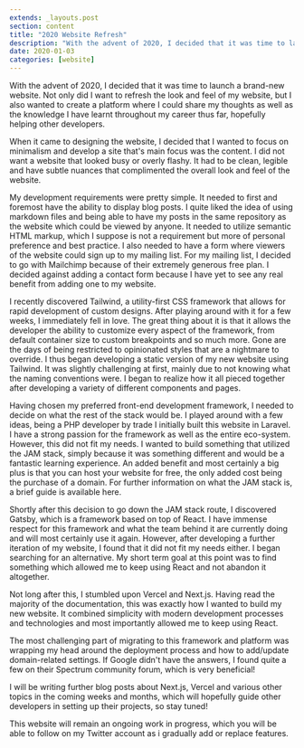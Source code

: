 ```yaml
---
extends: _layouts.post
section: content
title: "2020 Website Refresh"
description: "With the advent of 2020, I decided that it was time to launch a brand-new website"
date: 2020-01-03
categories: [website]
---
```


With the advent of 2020, I decided that it was time to launch a brand-new website. Not only did I want to refresh the look and feel of my website, but I also wanted to create a platform where I could share my thoughts as well as the knowledge I have learnt throughout my career thus far, hopefully helping other developers.

When it came to designing the website, I decided that I wanted to focus on minimalism and develop a site that's main focus was the content. I did not want a website that looked busy or overly flashy. It had to be clean, legible and have subtle nuances that complimented the overall look and feel of the website.

My development requirements were pretty simple. It needed to first and foremost have the ability to display blog posts. I quite liked the idea of using markdown files and being able to have my posts in the same repository as the website which could be viewed by anyone. It needed to utilize semantic HTML markup, which I suppose is not a requirement but more of personal preference and best practice. I also needed to have a form where viewers of the website could sign up to my mailing list. For my mailing list, I decided to go with Mailchimp because of their extremely generous free plan. I decided against adding a contact form because I have yet to see any real benefit from adding one to my website.

I recently discovered Tailwind, a utility-first CSS framework that allows for rapid development of custom designs. After playing around with it for a few weeks, I immediately fell in love. The great thing about it is that it allows the developer the ability to customize every aspect of the framework, from default container size to custom breakpoints and so much more. Gone are the days of being restricted to opinionated styles that are a nightmare to override. I thus began developing a static version of my new website using Tailwind. It was slightly challenging at first, mainly due to not knowing what the naming conventions were. I began to realize how it all pieced together after developing a variety of different components and pages.

Having chosen my preferred front-end development framework, I needed to decide on what the rest of the stack would be. I played around with a few ideas, being a PHP developer by trade I initially built this website in Laravel. I have a strong passion for the framework as well as the entire eco-system. However, this did not fit my needs. I wanted to build something that utilized the JAM stack, simply because it was something different and would be a fantastic learning experience. An added benefit and most certainly a big plus is that you can host your website for free, the only added cost being the purchase of a domain. For further information on what the JAM stack is, a brief guide is available here.

Shortly after this decision to go down the JAM stack route, I discovered Gatsby, which is a framework based on top of React. I have immense respect for this framework and what the team behind it are currently doing and will most certainly use it again. However, after developing a further iteration of my website, I found that it did not fit my needs either. I began searching for an alternative. My short term goal at this point was to find something which allowed me to keep using React and not abandon it altogether.

Not long after this, I stumbled upon Vercel and Next.js. Having read the majority of the documentation, this was exactly how I wanted to build my new website. It combined simplicity with modern development processes and technologies and most importantly allowed me to keep using React.

The most challenging part of migrating to this framework and platform was wrapping my head around the deployment process and how to add/update domain-related settings. If Google didn't have the answers, I found quite a few on their Spectrum community forum, which is very beneficial!

I will be writing further blog posts about Next.js, Vercel and various other topics in the coming weeks and months, which will hopefully guide other developers in setting up their projects, so stay tuned!

This website will remain an ongoing work in progress, which you will be able to follow on my Twitter account as i gradually add or replace features.
